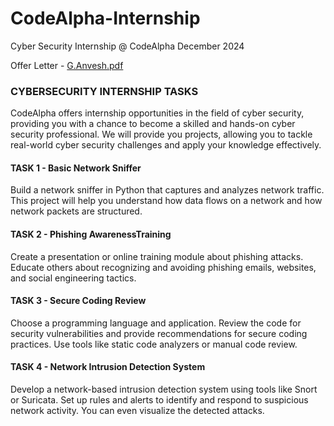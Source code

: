 # CodeAlpha-Internship
Cyber Security Internship @ CodeAlpha December 2024 

Offer Letter - [G.Anvesh.pdf](https://github.com/Anvesh2003-hub/projects/blob/main/G%20ANVESH%20.pdf)



### CYBERSECURITY INTERNSHIP TASKS
CodeAlpha offers internship opportunities in the field of cyber security, providing you with a chance to become a skilled and hands-on cyber security professional.
We will provide you projects, allowing  you to tackle real-world cyber security challenges and apply your knowledge effectively.

#### TASK 1 - **Basic Network Sniffer**
Build a network sniffer in Python that captures and analyzes network traffic.
This project will help you understand how data flows on a network and how network packets are structured.

#### TASK 2 - **Phishing AwarenessTraining**
Create a presentation or online training module about phishing attacks.
Educate others about recognizing and avoiding phishing emails, websites, and social engineering tactics.

#### TASK 3 - **Secure Coding Review**
Choose a programming language and application. Review the code for security vulnerabilities and provide recommendations for secure coding practices.
Use tools like static code analyzers or manual code review.

#### TASK 4 - **Network Intrusion Detection System**
Develop a network-based intrusion detection system using tools like Snort or Suricata.
Set up rules and alerts to identify and respond to suspicious network activity. You can even visualize the detected attacks.
